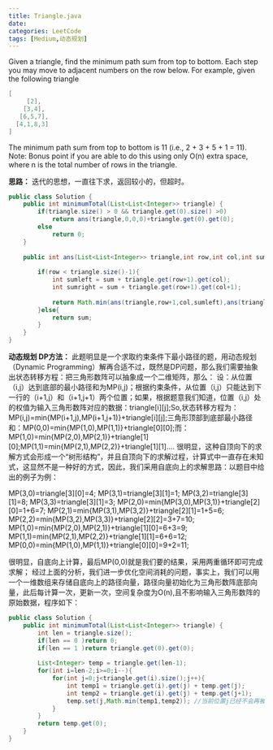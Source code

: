```yaml
---
title: Triangle.java
date: 
categories: LeetCode
tags: [Medium,动态规划]
---
```

Given a triangle, find the minimum path sum from top to bottom. Each step you may move to adjacent numbers on the row below.
For example, given the following triangle
``` java
[
     [2],
    [3,4],
   [6,5,7],
  [4,1,8,3]
]
```
The minimum path sum from top to bottom is 11 (i.e., 2 + 3 + 5 + 1 = 11).
Note:
Bonus point if you are able to do this using only O(n) extra space, where n is the total number of rows in the triangle.
<!-- more -->
**思路：**
迭代的思想，一直往下求，返回较小的，但超时。
``` java
public class Solution {
    public int minimumTotal(List<List<Integer>> triangle) {
		if(triangle.size() > 0 && triangle.get(0).size() >0)
			return ans(triangle,0,0,0)+triangle.get(0).get(0);
		else
			return 0;
    }
	
	public int ans(List<List<Integer>> triangle,int row,int col,int sum){
		
		if(row < triangle.size()-1){
			int sumleft = sum + triangle.get(row+1).get(col);
			int sumright = sum + triangle.get(row+1).get(col+1);
			
			return Math.min(ans(triangle,row+1,col,sumleft),ans(triangle,row+1,col+1,sumright));
		}else{
			return sum;
		}
	}
}
```
**动态规划 DP方法：**
此题明显是一个求取约束条件下最小路径的题，用动态规划（Dynamic Programming）解再合适不过，既然是DP问题，那么我们需要抽象出状态转移方程：把三角形数阵可以抽象成一个二维矩阵，那么：
设：从位置（i,j）达到底部的最小路径和为MP(i,j)；根据约束条件，从位置（i,j）只能达到下一行的（i+1,j）和（i+1,j+1）两个位置；如果，根据题意我们知道，位置（i,j）处的权值为输入三角形数阵对应的数据：triangle[i][j];So,状态转移方程为：MP(i,j)=min{MP(i+1,j),MP(i+1,j+1)}+triangle[i][j];三角形顶部到底部最小路径和：MP(0,0)=min{MP(1,0),MP(1,1)}+triangle[0][0];而：MP(1,0)=min{MP(2,0),MP(2,1)}+triangle[1][0];MP(1,1)=min{MP(2,1),MP(2,2)}+triangle[1][1]....
很明显，这种自顶向下的求解方式会形成一个“树形结构”，并且自顶向下的求解过程，计算式中一直存在未知式，这显然不是一种好的方式，因此，我们采用自底向上的求解思路：以题目中给出的例子为例：

MP(3,0)=triangle[3][0]=4;
MP(3,1)=triangle[3][1]=1;
MP(3,2)=triangle[3][1]=8;
MP(3,3)=triangle[3][1]=3;
MP(2,0)=min{MP(3,0),MP(3,1)}+triangle[2][0]=1+6=7;
MP(2,1)=min{MP(3,1),MP(3,2)}+triangle[2][1]=1+5=6;
MP(2,2)=min{MP(3,2),MP(3,3)}+triangle[2][2]=3+7=10;
MP(1,0)=min{MP(2,0),MP(2,1)}+triangle[1][0]=6+3=9;
MP(1,1)=min{MP(2,1),MP(2,2)}+triangle[1][1]=6+6=12;
MP(0,0)=min{MP(1,0),MP(1,1)}+triangle[0][0]=9+2=11;

很明显，自底向上计算，最后MP(0,0)就是我们要的结果，采用两重循环即可完成求解；
经过上面的分析，我们进一步优化空间消耗的问题，事实上，我们可以用一个一维数组来存储自底向上的路径向量，路径向量初始化为三角形数阵底部向量，此后每计算一次，更新一次，空间复杂度为O(n),且不影响输入三角形数阵的原始数据，程序如下：
``` java
public class Solution {
    public int minimumTotal(List<List<Integer>> triangle) {
		int len = triangle.size();
		if(len == 0 )return 0;
		if(len == 1 )return triangle.get(0).get(0);
	
		List<Integer> temp = triangle.get(len-1);
		for(int i=len-2;i>=0;i--){
			for(int j=0;j<triangle.get(i).size();j++){
				int temp1 = triangle.get(i).get(j) + temp.get(j);
				int temp2 = triangle.get(i).get(j) + temp.get(j+1);
				temp.set(j,Math.min(temp1,temp2)); //当前位置j已经不会再被用到了，因此覆盖它
			}
		}
		return temp.get(0);
	}
}
```
